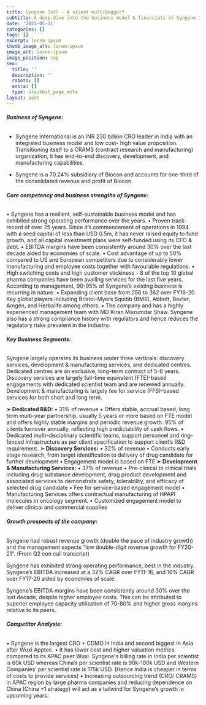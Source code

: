 ```yaml
---
title: Syngene Intl - A silent multibagger?
subtitle: A deep-dive into the business model & financials of Syngene International ltd
date: '2021-05-11'
categories: []
tags: []
excerpt: lorem-ipsum
thumb_image_alt: lorem-ipsum
image_alt: lorem-ipsum
image_position: top
seo:
  title: ''
  description: ''
  robots: []
  extra: []
  type: stackbit_page_meta
layout: post
---
```

###### **Business of Syngene:**

*   Syngene International is an INR 230 billion CRO leader in India with an integrated business model and low cost- high value proposition. Transitioning itself to a CRAMS (contract research and manufacturing) organization, it has end-to-end discovery, development, and manufacturing capabilities. 

*   Syngene is a 70.24% subsidiary of Biocon and accounts for one-third of the consolidated revenue and profit of Biocon. 

###### **Core competency and business strengths of Syngene:**

• Syngene has a resilient, self-sustainable business model and has exhibited strong operating performance over the years.
• Proven track-record of over 25 years. Since it’s commencement of operations in 1994 with a seed capital of less than USD 0.5m, it has never raised equity to fund growth, and all capital investment plans were self-funded using its CFO & debt.
• EBITDA margins have been consistently around 30% over the last decade aided by economies of scale.
• Cost advantage of up to 50% compared to US and European competitors due to considerably lower manufacturing and employee costs together with favourable regulations.
• High switching costs and high customer stickiness - 8 of the top 10 global pharma companies have been availing services for the last five years. According to management, 90-95% of Syngene’s existing business is recurring in nature.
• Expanding client base from 256 to 362 over FY16-20. Key global players including Bristol-Myers Squibb (BMS), Abbott, Baxter, Amgen, and Herbalife among others.
• The company and has a highly experienced management team with MD Kiran Mazumdar Shaw. Syngene also has a strong compliance history with regulators and hence reduces the regulatory risks prevalent in the industry.

###### **Key Business Segments:**

Syngene largely operates its business under three verticals: discovery services, development & manufacturing services, and dedicated centres. Dedicated centres are an exclusive, long-term contract of 5-6 years. Discovery services are largely full-time equivalent (FTE)-based engagements with dedicated scientist team and are renewed annually. Development & manufacturing is largely fee for service (FFS)-based services for both short and long term.

**➢ Dedicated R\&D:**
• 31% of revenue
• Offers stable, accrual based, long term multi-year partnership, usually 5 years or more based on FTE model and offers highly stable margins and periodic revenue growth. 95% of clients turnover annually, reflecting high predictability of cash flows.
• Dedicated multi-disciplinary scientific teams, support personnel and ring-fenced infrastructure as per client specification to support client’s R\&D requirement.
**➢ Discovery Services:**
• 32% of revenue
• Conducts early stage research, from target identification to delivery of drug candidate for further development
• Engagement model is based on FTE
**➢ Development & Manufacturing Services:**
• 37% of revenue
• Pre-clinical to clinical trials including drug substance development, drug product development and associated services to demonstrate safety, tolerability, and efficacy of selected drug candidate
• Fee for service-based engagement model
• Manufacturing Services offers contractual manufacturing of HPAPI molecules in oncology segment.
• Customized engagement model to deliver clinical and commercial supplies

###### **Growth prospects of the company:**

Syngene had robust revenue growth (double the pace of industry growth) and the management expects “low double-digit revenue growth for FY20-21”. (From Q2 con call transcript)

Syngene has exhibited strong operating performance, best in the industry. Syngene’s EBITDA increased at a 32% CAGR over FY11-16, and 16% CAGR over FY17-20 aided by economies of scale.

Syngene’s EBITDA margins have been consistently around 30% over the last decade, despite higher employee costs. This can be attributed to superior employee capacity utilization of 70-80% and higher gross margins relative to its peers.

###### **Competitor Analysis:**

• Syngene is the largest CRO + CDMO in India and second biggest in Asia after Wuxi Apptec.
• It has lower cost and higher valuation metrics compared to its APAC peer Wuxi. Syngene's billing rate in India per scientist is 60k USD whereas China’s per scientist rate is 90k-100k USD and Western Companies’ per scientist rate is 175k USD. (Hence India is cheaper in terms of costs to provide services)
• Increasing outsourcing trend (CRO/ CRAMS) in APAC region by large pharma companies and reducing dependence on China (China +1 strategy) will act as a tailwind for Syngene’s growth in upcoming years.
